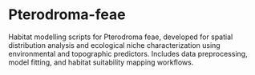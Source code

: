 # Pterodroma-feae
Habitat modelling scripts for Pterodroma feae, developed for spatial distribution analysis and ecological niche characterization using environmental and topographic predictors. Includes data preprocessing, model fitting, and habitat suitability mapping workflows.
